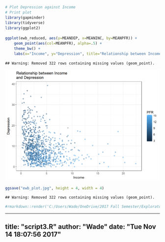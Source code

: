 

```r
# Plot Depression against Income
# Print plot
library(gapminder)
library(tidyverse)
library(ggplot2)

ggplot(ewb_reduced, aes(y=MEANDEP, x=MEANINC, by=MEANPFR)) +
	geom_point(aes(col=MEANPFR), alpha=.5) +
	theme_bw() +
	labs(x="Income", y="Depression", title="Relationship between Income\nand Depression",col="PFR")
```

```
## Warning: Removed 322 rows containing missing values (geom_point).
```

<img src="script3_files/figure-html/unnamed-chunk-1-1.png" width="672" />

```r
ggsave("ewb_plot.jpg", height = 4, width = 4)
```

```
## Warning: Removed 322 rows containing missing values (geom_point).
```

```r
#rmarkdown::render('C:/Users/Wade/OneDrive/2017 Fall Semester/Exploratory Statistics/Stat545-hw7-wade-wade/script3.R', clean=FALSE)
```


---
title: "script3.R"
author: "Wade"
date: "Tue Nov 14 18:07:56 2017"
---
